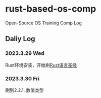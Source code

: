 # rust-based-os-comp
Open-Source OS Training Comp Log

## Daliy Log
### 2023.3.29 Wed
Rust环境安装，开始刷[Rust语言圣经](https://course.rs)

### 2023.3.30 Fri
刷到2.2.1. 数值类型
